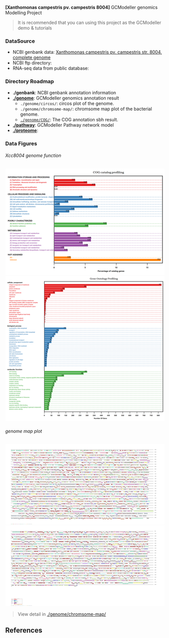 **[Xanthomonas campestris pv. campestris 8004]** GCModeller genomics Modelling Project

> It is recommended that you can using this project as the GCModeller demo &amp; tutorials

### DataSource

+ NCBI genbank data: [Xanthomonas campestris pv. campestris str. 8004, complete genome](https://www.ncbi.nlm.nih.gov/nuccore/66571684/)
+ NCBI ftp directory:
+ RNA-seq data from public database:

### Directory Roadmap

+ **./genbank**: NCBI genbank annotation information
+ **[./genome](./genome)**: GCModeller genomics annotation result
   + ``./genome/circos/``: circos plot of the genome.
   + ``./genome/chromsome-map/``: chromsome map plot of the bacterial genome.
   + [``./genome/COG/``](./genome/COG/index.md): The COG annotation sbh result.
+ **[./pathway](./pathway)**: GCModeller Pathway network model
+ **[./proteome](./proteome)**:

### Data Figures

###### Xcc8004 genome function

![](./genome/COG/Xcc8004-COGs.COG.profiling.png)
![](./proteome/uniprot/GO/plot.png)

###### genome map plot

![](./thumbnails/map-part-A.png)
![](./thumbnails/map-part-B.png)

> View detail in [./genome/chromsome-map/](./genome/chromsome-map/)

## References

